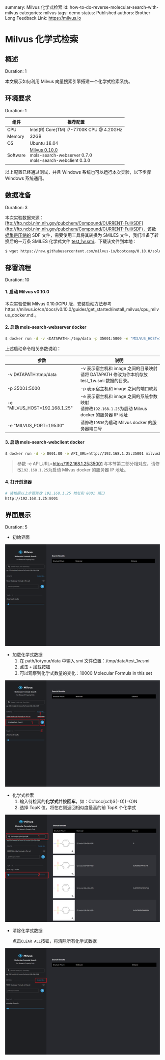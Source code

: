 summary: Milvus 化学式检索
id: how-to-do-reverse-molecular-search-with-milvus
categories: milvus
tags: demo
status: Published
authors: Brother Long
Feedback Link: https://milvus.io

# Milvus 化学式检索

## 概述

Duration: 1

本文展示如何利用 Milvus 向量搜索引擎搭建一个化学式检索系统。

## 环境要求
Duration: 1

| 组件     | 推荐配置                                                     |
| -------- | ------------------------------------------------------------ |
| CPU      | Intel(R) Core(TM) i7-7700K CPU @ 4.20GHz                     |
| Memory   | 32GB                                                         |
| OS       | Ubuntu 18.04                                                 |
| Software | [Milvus 0.10.0](https://milvus.io/cn/docs/v0.10.0/guides/get_started/install_milvus/cpu_milvus_docker.md) <br />mols-search-webserver 0.7.0 <br />mols-search-webclient 0.3.0 |

以上配置已经通过测试，并且 Windows 系统也可以运行本次实验，以下步骤 Windows 系统通用。

## 数据准备

Duration: 3

本次实验数据来源：[ftp://ftp.ncbi.nlm.nih.gov/pubchem/Compound/CURRENT-Full/SDF](ftp://ftp.ncbi.nlm.nih.gov/pubchem/Compound/CURRENT-Full/SDF)，该数据集是压缩的 SDF 文件，需要使用工具将其转换为 SMILES 文件，我们准备了转换后的一万条 SMILES 化学式文件 [test_1w.smi](https://raw.githubusercontent.com/milvus-io/bootcamp/0.10.0/solutions/mols_search/smiles-data/test_1w.smi)，下载该文件到本地：

```bash
$ wget https://raw.githubusercontent.com/milvus-io/bootcamp/0.10.0/solutions/mols_search/smiles-data/test_1w.smi
```



## 部署流程
Duration: 10

#### 1. 启动 Milvus v0.10.0

本次实验使用 Milvus 0.10.0CPU 版，安装启动方法参考https://milvus.io/cn/docs/v0.10.0/guides/get_started/install_milvus/cpu_milvus_docker.md 。

#### 2. 启动 mols-search-webserver docker

```bash
$ docker run -d -v <DATAPATH>:/tmp/data -p 35001:5000 -e "MILVUS_HOST=192.168.1.25" -e "MILVUS_PORT=19530" milvusbootcamp/mols-search-webserver:0.7.0
```

上述启动命令相关参数说明：

| 参数                          | 说明                                                         |
| ----------------------------- | ------------------------------------------------------------ |
| -v DATAPATH:/tmp/data         | -v 表示宿主机和 image 之间的目录映射<br />请将 DATAPATH 修改为你本机存放 test_1w.smi 数据的目录。 |
| -p 35001:5000                 | -p 表示宿主机和 image 之间的端口映射                         |
| -e "MILVUS_HOST=192.168.1.25" | -e 表示宿主机和 image 之间的系统参数映射<br />请修改`192.168.1.25`为启动 Milvus docker 的服务器 IP 地址 |
| -e "MILVUS_PORT=19530"        | 请修改`19530`为启动 Milvus docker 的服务器端口号             |

#### 3. 启动 mols-search-webclient docker

```bash
$ docker run -d -p 8001:80 -e API_URL=http://192.168.1.25:35001 milvusbootcamp/mols-search-webclient:0.3.0
```

> 参数 -e API_URL=http://192.168.1.25:35001 与本节第二部分相对应，请修改`192.168.1.25`为启动 Milvus docker 的服务器 IP 地址。

#### 4. 打开浏览器

```bash
# 请根据以上步骤修改 192.168.1.25 地址和 8001 端口
http://192.168.1.25:8001
```




## 界面展示
Duration: 5

- 初始界面

![](./pic/init_status.PNG)

- 加载化学式数据
  1. 在 path/to/your/data 中输入 smi 文件位置：/tmp/data/test_1w.smi
  2. 点击 `+` 加载按钮
  3. 可以观察到化学式数量的变化：10000 Molecular Formula in this set

![](./pic/load_data.PNG)

- 化学式检索
  1. 输入待检索的**化学式**并按**回车**，如：Cc1ccc(cc1)S(=O)(=O)N
  2. 选择 TopK 值，将在右侧返回相似度最高的前 TopK 个化学式

![](./pic/search_data.PNG)

- 清除化学式数据

  点击`CLEAR ALL`按钮，将清除所有化学式数据

![](./pic/delete_data.PNG)
